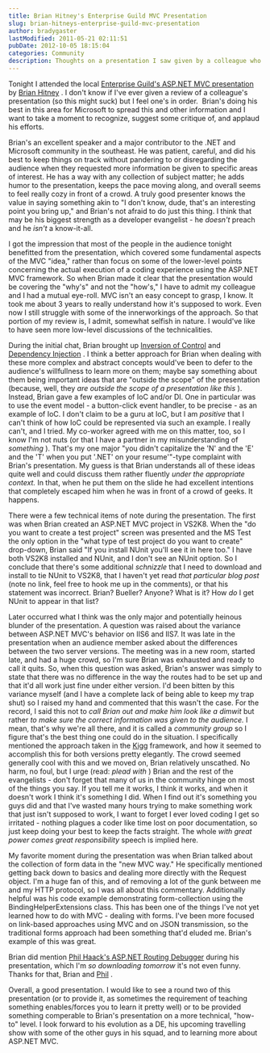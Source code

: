 ```yaml
---
title: Brian Hitney's Enterprise Guild MVC Presentation
slug: brian-hitneys-enterprise-guild-mvc-presentation
author: bradygaster
lastModified: 2011-05-21 02:11:51
pubDate: 2012-10-05 18:15:04
categories: Community
description: Thoughts on a presentation I saw given by a colleague who became a mentor
---
```


<p>Tonight I attended the local
  <a href="http://www.developersguild.org/Default.aspx?tabid=32&amp;Event=123" title="Link to the ASP.NET MVC Presentation information page. ">Enterprise Guild&apos;s ASP.NET MVC presentation</a>  by
  <a href="http://www.structuretoobig.com/home/" title="Brian Hitney&apos;s Site">Brian Hitney</a> . I don&apos;t know if I&apos;ve ever given a review of a colleague&apos;s presentation (so this might suck) but I feel one&apos;s in order.&#xA0; Brian&apos;s doing his best in this area for Microsoft to spread this and other information and I want to take a moment
  to recognize, suggest some critique of, and applaud his efforts.</p>
<p>Brian&apos;s an excellent speaker and a major contributor to the .NET and Microsoft community in the southeast. He was patient, careful, and did his best to keep things on track without pandering to or disregarding the audience when they requested more information
  be given to specific areas of interest. He has a way with any collection of subject matter; he adds humor to the presentation, keeps the pace moving along, and overall seems to feel really cozy in front of a crowd. A truly good presenter knows the value
  in saying something akin to &quot;I don&apos;t know, dude, that&apos;s an interesting point you bring up,&quot; and Brian&apos;s not afraid to do just this thing. I think that may be his biggest strength as a developer evangelist - he <em>doesn&apos;t</em>  preach and he <em>isn&apos;t</em>   a know-it-all.</p>
<p>I got the impression that most of the people in the audience tonight benefitted from the presentation, which covered some fundamental aspects of the MVC &quot;idea,&quot; rather than focus on some of the lower-level points concerning the actual execution of a coding
  experience using the ASP.NET MVC framework. So when Brian made it clear that the presentation would be covering the &quot;why&apos;s&quot; and not the &quot;how&apos;s,&quot; I have to admit my colleague and I had a mutual eye-roll. MVC isn&apos;t an easy concept to grasp, I know. It
  took me about 3 years to really understand how it&apos;s supposed to work. Even now I still struggle with some of the innerworkings of the approach. So that portion of my review is, I admit, somewhat selfish in nature. I would&apos;ve like to have seen more low-level
  discussions of the technicalities.&#xA0;</p>
<p>During the initial chat, Brian brought up
  <a href="http://en.wikipedia.org/wiki/Inversion_of_control" title="Wikipedia article on IoC">Inversion of Control</a>  and
  <a href="http://en.wikipedia.org/wiki/Dependency_injection" title="Wikipedia article on Dependency Injection">Dependency Injection</a> . I think a better approach for Brian when dealing with these more complex and abstract concepts would&apos;ve been to defer to the audience&apos;s willfullness to learn more on them; maybe say something about them being important ideas
  that are &quot;outside the scope&quot; of the presentation (because, well, they <em>are outside the scope of a presentation like this</em> ). Instead, Brian gave a few examples of IoC and/or DI. One in particular was to use the event model - a button-click event
  handler, to be precise - as an example of IoC. I don&apos;t claim to be a guru at IoC, but I am <em>positive </em> that I can&apos;t think of how IoC could be represented via such an example. I really can&apos;t, and I tried. My co-worker agreed with me on this matter,
  too, so I know I&apos;m not nuts (or that I have a partner in my misunderstanding of <em>something</em> ). That&apos;s my one major &quot;you didn&apos;t capitalize the &apos;N&apos; and the &apos;E&apos; and the &apos;T&apos; when you put &apos;.NET&apos; on your resume&apos;&quot;-type complaint with Brian&apos;s presentation.
  My guess is that Brian understands all of these ideas quite well and could discuss them rather fluently <em>under the appropriate context. </em> In that, when he put them on the slide he had excellent intentions that completely escaped him when he was
  in front of a crowd of geeks. It happens.&#xA0;</p>
<p>There were a few technical items of note during the presentation. The first was when Brian created an ASP.NET MVC project in VS2K8. When the &quot;do you want to create a test project&quot; screen was presented and the MS Test the only option in the &quot;what type
  of test project do you want to create&quot; drop-down, Brian said &quot;If you install NUnit you&apos;ll see it in here too.&quot; I have both VS2K8 installed and NUnit, and I don&apos;t see an NUnit option. So I conclude that there&apos;s some additional <em>schnizzle </em> that
  I need to download and install to tie NUnit to VS2K8, that I haven&apos;t yet read <em>that particular blog post </em> (note no link, feel free to hook me up in the comments), or that his statement was incorrect. Brian? Bueller? Anyone? What is it? How <em>do </em> I
  get NUnit to appear in that list?</p>
<p>Later occurred what I think was the only major and potentially heinous blunder of the presentation. A question was raised about the variance between ASP.NET MVC&apos;s behavior on IIS6 and IIS7. It was late in the presentation when an audience member asked
  about the differences between the two server versions. The meeting was in a new room, started late, and had a huge crowd, so I&apos;m sure Brian was exhausted and ready to call it quits. So, when this question was asked, Brian&apos;s answer was simply to state
  that there was no difference in the way the routes had to be set up and that it&apos;d all work just fine under either version. I&apos;d been bitten by this variance myself (and I have a complete lack of being able to keep my trap shut) so I raised my hand and
  commented that this wasn&apos;t the case. For the record, I said this not to <em>call Brian out and make him look like a dimwit </em> but rather <em>to make sure the correct information was given to the audience. </em> I mean, that&apos;s why we&apos;re all there, and
  it is called a <em>community group </em> so I figure that&apos;s the best thing one could do in the situation. I specifically mentioned the approach taken in the
  <a href="http://www.codeplex.com/Kigg" title="Kigg">Kigg</a>  framework, and how it seemed to accomplish this for both versions pretty elegantly. The crowd seemed generally cool with this and we moved on, Brian relatively unscathed. No harm, no foul, but I urge (read: <em>plead with</em> ) Brian and the
  rest of the evangelists - don&apos;t forget that many of us in the community hinge on most of the things you say. If you tell me it works, I think it works, and when it doesn&apos;t work I think it&apos;s something I did. When I find out it&apos;s something you guys did
  and that I&apos;ve wasted many hours trying to make something work that just isn&apos;t supposed to work, I want to forget I ever loved coding I get so irritated - nothing plagues a coder like time lost on poor documentation, so just keep doing your best to keep
  the facts straight. The whole <em>with great power comes great responsibility </em> speech is implied here.&#xA0;</p>
<p>My favorite moment during the presentation was when Brian talked about the collection of form data in the &quot;new MVC way.&quot; He specifically mentioned getting back down to basics and dealing more directly with the Request object. I&apos;m a huge fan of this, and
  of removing a lot of the gunk between me and my HTTP protocol, so I was all about this commentary. Additionally helpful was his code example demonstrating form-collection using the BindingHelperExtensions class. This has been one of the things I&apos;ve
  not yet learned how to do with MVC - dealing with forms. I&apos;ve been more focused on link-based approaches using MVC and on JSON transmission, so the traditional forms approach had been something that&apos;d eluded me. Brian&apos;s example of this was great.&#xA0;</p>
<p>Brian did mention
  <a href="http://haacked.com/archive/2008/03/13/url-routing-debugger.aspx" title="Phil Haack&apos;s Routing Debugger">Phil Haack&apos;s ASP.NET Routing Debugger</a>  during his presentation, which I&apos;m <em>so downloading tomorrow </em> it&apos;s not even funny. Thanks for that, Brian and
  <a href="http://haacked.com/" title="Phil Haack">Phil</a> .&#xA0;</p>
<p>Overall, a good presentation. I would like to see a round two of this presentation (or to provide it, as sometimes the requirement of teaching something enables/forces you to learn it pretty well) or to be provided something comperable to Brian&apos;s presentation
  on a more technical, &quot;how-to&quot; level. I look forward to his evolution as a DE, his upcoming travelling show with some of the other guys in his squad, and to learning more about ASP.NET MVC.&#xA0;</p>
